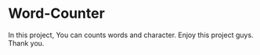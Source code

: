 # Word-Counter
In this project, You can counts words and character. 
Enjoy this project guys.
Thank you.
